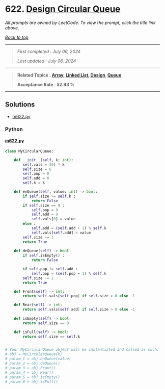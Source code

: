 # 622. [Design Circular Queue](<https://leetcode.com/problems/design-circular-queue>)

*All prompts are owned by LeetCode. To view the prompt, click the title link above.*

*[Back to top](<../README.md>)*

------

> *First completed : July 06, 2024*
>
> *Last updated : July 06, 2024*

------

> **Related Topics** : **[Array](<by_topic/Array.md>), [Linked List](<by_topic/Linked List.md>), [Design](<by_topic/Design.md>), [Queue](<by_topic/Queue.md>)**
>
> **Acceptance Rate** : **52.93 %**

------

## Solutions

- [m622.py](<../my-submissions/m622.py>)
### Python
#### [m622.py](<../my-submissions/m622.py>)
```Python
class MyCircularQueue:

    def __init__(self, k: int):
        self.vals = [0] * k
        self.size = 0
        self.pop = 0
        self.add = 0
        self.k = k

    def enQueue(self, value: int) -> bool:
        if self.size >= self.k :
            return False
        if self.size == 0 :
            self.pop = 0
            self.add = 0
            self.vals[0] = value
        else :
            self.add = (self.add + 1) % self.k
            self.vals[self.add] = value
        self.size += 1
        return True
        
    def deQueue(self) -> bool:
        if self.isEmpty() :
            return False

        if self.pop != self.add :
            self.pop = (self.pop + 1) % self.k
        self.size -= 1
        return True

    def Front(self) -> int:
        return self.vals[self.pop] if self.size > 0 else -1

    def Rear(self) -> int:
        return self.vals[self.add] if self.size > 0 else -1
        
    def isEmpty(self) -> bool:
        return self.size == 0

    def isFull(self) -> bool:
        return self.size == self.k


# Your MyCircularQueue object will be instantiated and called as such:
# obj = MyCircularQueue(k)
# param_1 = obj.enQueue(value)
# param_2 = obj.deQueue()
# param_3 = obj.Front()
# param_4 = obj.Rear()
# param_5 = obj.isEmpty()
# param_6 = obj.isFull()
```


